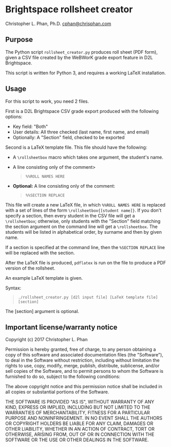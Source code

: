 # Brightspace rollsheet creator

Christopher L. Phan, Ph.D. <cphan@chrisphan.com>

## Purpose

The Python script ``rollsheet_creator.py`` produces roll sheet (PDF form), given a CSV file created by the WeBWorK grade export feature in D2L Brightspace.

This script is written for Python 3, and requires a working LaTeX installation.

## Usage

For this script to work, you need 2 files.

First is a D2L Brightspace CSV grade export produced with the following
options:

* Key field: "Both"
* User details: All three checked (last name, first name, and email)
* Optionally: A "Section" field, checked to be exported

Second is a LaTeX template file. This file should have the following:

* A ``\rollsheetbox`` macro which takes one argument, the student's name.
* A line consisting only of the comment>

   > ``%%ROLL NAMES HERE``

* **Optional:** A line consisting only of the comment:

   > ``%%SECTION REPLACE``

This file will create a new LaTeX file, in which ``%%ROLL NAMES HERE`` is replaced with a set of lines of the form ``\rollsheetbox{[student name]}``. If you don't specify a section, then every student in the CSV file will get a ``\rollsheetbox``; otherwise, only students with the "Section" field matching the section argument on the command line will get a ``\rollsheetbox``. The students will be listed in alphabetical order, by surname and then by given name.

If a section is specified at the command line, then the ``%SECTION REPLACE`` line will be replaced with the section.

After the LaTeX file is produced, ``pdflatex`` is run on the file to produce a PDF version of the rollsheet.

An example LaTeX template is given.

Syntax:
>  ``./rollsheet_creator.py [d2l input file] [LaTeX template file] [section]``

The [section] argument is optional.

## Important license/warranty notice

Copyright (c) 2017 Christopher L. Phan

Permission is hereby granted, free of charge, to any person obtaining a copy of this software and associated documentation files (the "Software"), to deal in the Software without restriction, including without limitation the rights to use, copy, modify, merge, publish, distribute, sublicense, and/or sell copies of the Software, and to permit persons to whom the Software is furnished to do so, subject to the following conditions:

The above copyright notice and this permission notice shall be included in all copies or substantial portions of the Software.

THE SOFTWARE IS PROVIDED "AS IS", WITHOUT WARRANTY OF ANY KIND, EXPRESS OR IMPLIED, INCLUDING BUT NOT LIMITED TO THE WARRANTIES OF MERCHANTABILITY, FITNESS FOR A PARTICULAR PURPOSE AND NONINFRINGEMENT. IN NO EVENT SHALL THE AUTHORS OR COPYRIGHT HOLDERS BE LIABLE FOR ANY CLAIM, DAMAGES OR OTHER LIABILITY, WHETHER IN AN ACTION OF CONTRACT, TORT OR OTHERWISE, ARISING FROM, OUT OF OR IN CONNECTION WITH THE SOFTWARE OR THE USE OR OTHER DEALINGS IN THE SOFTWARE.
